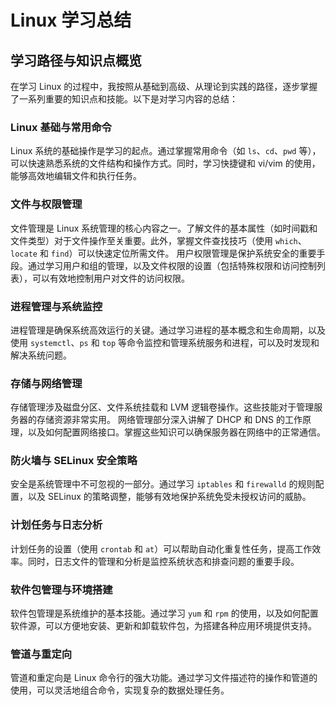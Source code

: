 # Linux 学习总结

## 学习路径与知识点概览
在学习 Linux 的过程中，我按照从基础到高级、从理论到实践的路径，逐步掌握了一系列重要的知识点和技能。以下是对学习内容的总结：

### Linux 基础与常用命令
Linux 系统的基础操作是学习的起点。通过掌握常用命令（如 `ls`、`cd`、`pwd` 等），可以快速熟悉系统的文件结构和操作方式。同时，学习快捷键和 vi/vim 的使用，能够高效地编辑文件和执行任务。

### 文件与权限管理
文件管理是 Linux 系统管理的核心内容之一。了解文件的基本属性（如时间戳和文件类型）对于文件操作至关重要。此外，掌握文件查找技巧（使用 `which`、`locate` 和 `find`）可以快速定位所需文件。
用户权限管理是保护系统安全的重要手段。通过学习用户和组的管理，以及文件权限的设置（包括特殊权限和访问控制列表），可以有效地控制用户对文件的访问权限。

### 进程管理与系统监控
进程管理是确保系统高效运行的关键。通过学习进程的基本概念和生命周期，以及使用 `systemctl`、`ps` 和 `top` 等命令监控和管理系统服务和进程，可以及时发现和解决系统问题。

### 存储与网络管理
存储管理涉及磁盘分区、文件系统挂载和 LVM 逻辑卷操作。这些技能对于管理服务器的存储资源非常实用。
网络管理部分深入讲解了 DHCP 和 DNS 的工作原理，以及如何配置网络接口。掌握这些知识可以确保服务器在网络中的正常通信。

### 防火墙与 SELinux 安全策略
安全是系统管理中不可忽视的一部分。通过学习 `iptables` 和 `firewalld` 的规则配置，以及 SELinux 的策略调整，能够有效地保护系统免受未授权访问的威胁。

### 计划任务与日志分析
计划任务的设置（使用 `crontab` 和 `at`）可以帮助自动化重复性任务，提高工作效率。同时，日志文件的管理和分析是监控系统状态和排查问题的重要手段。

### 软件包管理与环境搭建
软件包管理是系统维护的基本技能。通过学习 `yum` 和 `rpm` 的使用，以及如何配置软件源，可以方便地安装、更新和卸载软件包，为搭建各种应用环境提供支持。

### 管道与重定向
管道和重定向是 Linux 命令行的强大功能。通过学习文件描述符的操作和管道的使用，可以灵活地组合命令，实现复杂的数据处理任务。

